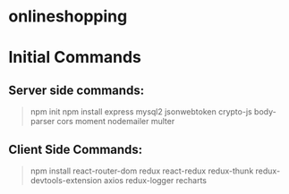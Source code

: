 # onlineshopping

# Initial Commands

## Server side commands:

> npm init
> npm install express mysql2 jsonwebtoken crypto-js body-parser cors moment nodemailer multer

## Client Side Commands:

> npm install react-router-dom redux react-redux redux-thunk redux-devtools-extension axios redux-logger recharts
